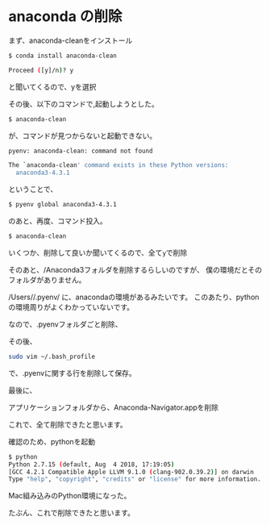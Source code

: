# anaconda の削除

まず、anaconda-cleanをインストール

```sh
$ conda install anaconda-clean
```

```sh
Proceed ([y]/n)? y
```

と聞いてくるので、yを選択


その後、以下のコマンドで,起動しようとした。

```sh
$ anaconda-clean
```

が、コマンドが見つからないと起動できない。

```sh
pyenv: anaconda-clean: command not found

The `anaconda-clean' command exists in these Python versions:
  anaconda3-4.3.1
```  

ということで、

```sh
$ pyenv global anaconda3-4.3.1
```


のあと、再度、コマンド投入。

```sh
$ anaconda-clean
```

いくつか、削除して良いか聞いてくるので、全て`y`で削除


そのあと、/Anaconda3フォルダを削除するらしいのですが、
僕の環境だとそのフォルダがありません。

/Users/<username>/.pyenv/ に、anacondaの環境があるみたいです。
このあたり、pythonの環境周りがよくわかっていないです。

なので、.pyenvフォルダごと削除、

その後、

```sh
sudo vim ~/.bash_profile
```

で、.pyenvに関する行を削除して保存。

最後に、

アプリケーションフォルダから、Anaconda-Navigator.appを削除

これで、全て削除できたと思います。

確認のため、pythonを起動

```sh
$ python
Python 2.7.15 (default, Aug  4 2018, 17:19:05) 
[GCC 4.2.1 Compatible Apple LLVM 9.1.0 (clang-902.0.39.2)] on darwin
Type "help", "copyright", "credits" or "license" for more information.
```

Mac組み込みのPython環境になった。

たぶん、これで削除できたと思います。

